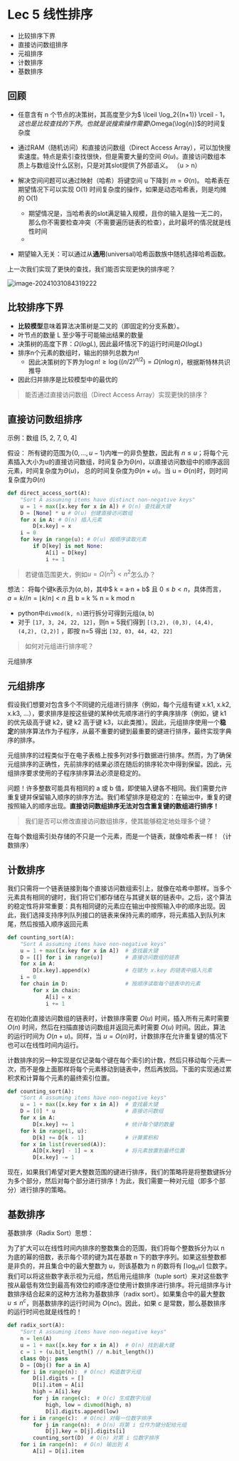 # Lec 5 线性排序

- 比较排序下界
- 直接访问数组排序
- 元祖排序
- 计数排序
- 基数排序

## 回顾

- 任意含有 n 个节点的决策树，其高度至少为$ \lceil \log_2{(n+1)} \rceil - 1$，这也是比较查找的下界。 也就是说搜索操作需要$\Omega(\log{n})$的时间复杂度
- 通过RAM（随机访问）和直接访问数组（Direct Access Array），可以加快搜索速度。特点是索引查找很快，但是需要大量的空间 $\Theta(u)$。直接访问数组本质上与数组没什么区别，只是对其slot提供了外部语义。 （u > n）
- 解决空间问题可以通过映射（哈希）将键空间 u 下降到 $m = \Theta(n)$​。 哈希表在期望情况下可以实现 O(1) 时间复杂度的操作，如果是动态哈希表，则是均摊的 O(1)
  - 期望情况是，当哈希表的slot满足输入规模，且你的输入是独一无二的，那么你不需要检查冲突（不需要遍历链表的检查），此时最坏的情况就是线性时间
  - 

- 期望输入无关：可以通过从**通用**(universal)哈希函数族中随机选择哈希函数。

上一次我们实现了更快的查找，我们能否实现更快的排序呢？

![image-20241031084319222](http://14.103.135.111:49153/i/6722d2aaef0e5.png)

## 比较排序下界

- **比较模型**意味着算法决策树是二叉的（即固定的分支系数）。
- 叶节点的数量 L 至少等于可能输出结果的数量
- 决策树的高度下界：$Ω(log L)$, 因此最坏情况下的运行时间是$Ω(log L)$
- 排序n个元素的数组时，输出的排列总数为$n!$
  - 因此决策树的下界为$\log{n!} \ge \log{((n/2)^{n/2})} = \Omega(n\log{n})$，根据斯特林共识推导
- 因此归并排序是比较模型中的最优的

>    能否通过直接访问数组（Direct Access Array）实现更快的排序？

## 直接访问数组排序

示例：数组 [5, 2, 7, 0, 4]

假设： 所有键的范围为$\{0, ..., u-1 \}$内唯一的非负整数，因此有 $n \le u$；将每个元素插入大小为u的直接访问数组，时间复杂为$\Theta(n)$，以直接访问数组中的顺序返回元素，时间复杂度为$\Theta(u)$， 总的时间复杂度为$\Theta(n+u)$。当 u  = $\Theta(n)$时，则时间复杂度为$\Theta(n)$

```python
def direct_access_sort(A):
    "Sort A assuming items have distinct non-negative keys"
    u = 1 + max([x.key for x in A]) # O(n) 查找最大键
    D = [None] * u # O(u) 创建直接访问数组
    for x in A: # O(n) 插入元素
        D[x.key] = x
    i = 0
    for key in range(u): # O(u) 按顺序读取元素
        if D[key] is not None:
            A[i] = D[key]
            i += 1

```

> 若键值范围更大，例如$u=\Omega(n^2) < n^2$​ 怎么办？

想法： 将每个键k表示为$(a, b)$，其中$ k = a·n + b$ 且 $0\le b \lt n$，具体而言， $a = k// n = \lfloor k/n \rfloor < n$ 且 b = k % n = k mod n

- python中``divmod(k, n)``进行拆分可得到元组(a, b)
- 对于 `[17, 3, 24, 22, 12]`，则n = 5我们得到 `[(3,2), (0,3), (4,4), (4,2), (2,2)]` ，即按 n=5 得出 `[32, 03, 44, 42, 22]`

> 如何对元组进行排序呢？

元组排序  

## 元组排序

假设我们想要对包含多个不同键的元组进行排序（例如，每个元组有键 x.k1, x.k2, x.k3, ...），要求排序是按这些键的某种优先顺序进行的字典序排序（例如，键 k1 的优先级高于键 k2，键 k2 高于键 k3，以此类推）。因此，元组排序使用一个**稳定**的排序算法作为子程序，从最不重要的键到最重要的键进行排序，最终实现字典序的排序。

元组排序的过程类似于在电子表格上按多列对多行数据进行排序。然而，为了确保元组排序的正确性，先前排序的结果必须在随后的排序轮次中得到保留。因此，元组排序要求使用的子程序排序算法必须是稳定的。

问题！许多整数可能具有相同的 a 或 b 值，即使输入键各不相同。我们需要允许重复键并保留输入顺序的排序方法。我们希望排序是稳定的：在输出中，重复的键按照输入的顺序出现。**直接访问数组排序无法对包含重复键的数组进行排序！**

> 我们是否可以修改直接访问数组排序，使其能够稳定地处理多个键？

在每个数组索引处存储的不只是一个元素，而是一个链表，就像哈希表一样！（计数排序）

## 计数排序

我们只需将一个链表链接到每个直接访问数组索引上，就像在哈希中那样。当多个元素具有相同的键时，我们将它们都存储在与其键关联的链表中。之后，这个算法的稳定性将非常重要：具有相同键的元素应在输出中按照输入中的顺序出现。因此，我们选择支持序列队列接口的链表来保持元素的顺序，将元素插入到队列末尾，然后按插入顺序返回元素

```python
def counting_sort(A):
    "Sort A assuming items have non-negative keys"
    u = 1 + max([x.key for x in A])  # 查找最大键
    D = [[] for i in range(u)]       # 直接访问数组的链表
    for x in A:
        D[x.key].append(x)           # 在键为 x.key 的链表中插入元素
    i = 0
    for chain in D:                  # 按顺序读取每个链表中的元素
        for x in chain:
            A[i] = x
            i += 1

```

在初始化直接访问数组的链表时，计数排序需要 $O(u)$ 时间，插入所有元素时需要 $O(n)$ 时间，然后在扫描直接访问数组并返回元素时需要 $O(u)$ 时间。因此，算法的运行时间为 $O(n + u)$。同样，当 $u = O(n)$时，计数排序在允许重复键的情况下也可以在线性时间内运行。

计数排序的另一种实现是仅记录每个键在每个索引的计数，然后只移动每个元素一次，而不是像上面那样将每个元素移动到链表中，然后再放回。下面的实现通过累积求和计算每个元素的最终索引位置。

```python
def counting_sort(A):
    "Sort A assuming items have non-negative keys"
    u = 1 + max([x.key for x in A])  # 查找最大键
    D = [0] * u                      # 直接访问数组
    for x in A:
        D[x.key] += 1                # 统计每个键的数量
    for k in range(1, u):
        D[k] += D[k - 1]             # 计算累积和
    for x in list(reversed(A)):
        A[D[x.key] - 1] = x          # 将元素放置到最终位置
        D[x.key] -= 1

```

现在，如果我们希望对更大整数范围的键进行排序，我们的策略将是将整数键拆分为多个部分，然后对每个部分进行排序！为此，我们需要一种对元组（即多个部分）进行排序的策略。

## 基数排序

基数排序（Radix Sort）思想：

为了扩大可以在线性时间内排序的整数集合的范围，我们将每个整数拆分为以 n 为底的幂的倍数，表示每个项的键为其在基数 n 下的数字序列。如果这些整数都是非负的，并且集合中的最大整数为 u，则该基数为 n 的数将有 $\lceil \log_n u \rceil$ 位数字。我们可以将这些数字表示视为元组，然后用元组排序（tuple sort）来对这些数字按从最低有效位到最高有效位的顺序逐位使用计数排序进行排序。将元组排序与计数排序结合起来的这种方法称为基数排序（radix sort）。如果集合中的最大整数 $u \leq n^c$，则基数排序的运行时间为 $O(nc)$。因此，如果 c 是常数，那么基数排序的运行时间也就是线性的！

```python
def radix_sort(A):
    "Sort A assuming items have non-negative keys"
    n = len(A)
    u = 1 + max([x.key for x in A])  # O(n) 找到最大键
    c = 1 + (u.bit_length() // n.bit_length())
    class Obj: pass
    D = [Obj() for a in A]
    for i in range(n):  # O(nc) 构造数字元组
        D[i].digits = []
        D[i].item = A[i]
        high = A[i].key
        for j in range(c):  # O(c) 生成数字元组
            high, low = divmod(high, n)
            D[i].digits.append(low)
    for i in range(c):  # O(nc) 对每一位数字排序
        for j in range(n):  # O(n) 将第 i 位作为键分配给元组
            D[j].key = D[j].digits[i]
        counting_sort(D)  # O(n) 对第 i 位数字排序
    for i in range(n):  # O(n) 输出到 A
        A[i] = D[i].item

```

